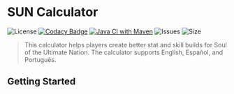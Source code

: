 # SUN Calculator
![License](https://img.shields.io/github/license/katkeit/SUN-Calculator)
[![Codacy Badge](https://api.codacy.com/project/badge/Grade/506b3f8270e043d1a565500caf73aa63)](https://app.codacy.com/gh/katkeit/SUN-Calculator?utm_source=github.com&utm_medium=referral&utm_content=katkeit/SUN-Calculator&utm_campaign=Badge_Grade)
[![Java CI with Maven](https://github.com/katkeit/SUN-Calculator/actions/workflows/maven.yml/badge.svg?branch=master)](https://github.com/katkeit/SUN-Calculator/actions/workflows/maven.yml)
![Issues](https://img.shields.io/github/issues/katkeit/SUN-Calculator)
![Size](https://img.shields.io/github/repo-size/katkeit/SUN-Calculator)
> This calculator helps players create better stat and skill builds for Soul of the Ultimate Nation. The calculator supports English, Español, and Portugués.

## Getting Started

